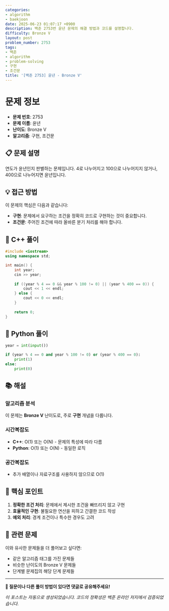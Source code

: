 ```yaml
---
categories:
- algorithm
- baekjoon
date: 2025-06-23 01:07:17 +0900
description: 백준 2753번 윤년 문제의 해결 방법과 코드를 설명합니다.
difficulty: Bronze V
layout: post
problem_number: 2753
tags:
- 백준
- algorithm
- problem-solving
- 구현
- 조건문
title: '[백준 2753] 윤년 - Bronze V'
---
```


# 문제 정보

- **문제 번호**: 2753
- **문제 이름**: 윤년
- **난이도**: Bronze V
- **알고리즘**: 구현, 조건문

## 📋 문제 설명

연도가 윤년인지 판별하는 문제입니다. 4로 나누어지고 100으로 나누어지지 않거나, 400으로 나누어지면 윤년입니다.

## 💡 접근 방법

이 문제의 핵심은 다음과 같습니다:

- **구현**: 문제에서 요구하는 조건을 정확히 코드로 구현하는 것이 중요합니다.
- **조건문**: 주어진 조건에 따라 올바른 분기 처리를 해야 합니다.


## 🔧 C++ 풀이

```cpp
#include <iostream>
using namespace std;

int main() {
    int year;
    cin >> year;
    
    if ((year % 4 == 0 && year % 100 != 0) || (year % 400 == 0)) {
        cout << 1 << endl;
    } else {
        cout << 0 << endl;
    }
    
    return 0;
}
```

## 🐍 Python 풀이

```python
year = int(input())

if (year % 4 == 0 and year % 100 != 0) or (year % 400 == 0):
    print(1)
else:
    print(0)
```

## 📚 해설

### 알고리즘 분석

이 문제는 **Bronze V** 난이도로, 주로 **구현** 개념을 다룹니다.

### 시간복잡도
- **C++**: O(1) 또는 O(N) - 문제의 특성에 따라 다름
- **Python**: O(1) 또는 O(N) - 동일한 로직

### 공간복잡도
- 추가 배열이나 자료구조를 사용하지 않으므로 O(1)

## 🎯 핵심 포인트

1. **정확한 조건 처리**: 문제에서 제시한 조건을 빠뜨리지 않고 구현
2. **효율적인 구현**: 불필요한 연산을 피하고 간결한 코드 작성
3. **예외 처리**: 경계 조건이나 특수한 경우도 고려

## 🔗 관련 문제

이와 유사한 문제들을 더 풀어보고 싶다면:

- 같은 알고리즘 태그를 가진 문제들
- 비슷한 난이도의 Bronze V 문제들
- 단계별 문제집의 해당 단계 문제들

---

**💬 질문이나 다른 풀이 방법이 있다면 댓글로 공유해주세요!**

*이 포스트는 자동으로 생성되었습니다. 코드의 정확성은 백준 온라인 저지에서 검증되었습니다.*
